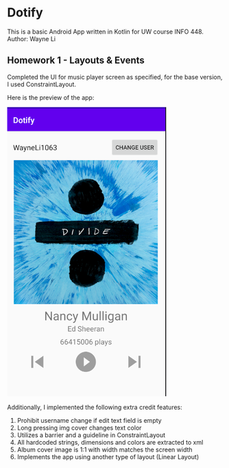 # Dotify
This is a basic Android App written in Kotlin for UW course INFO 448.
Author: Wayne Li

## Homework 1 - Layouts & Events

Completed the UI for music player screen as specified, for the base version, I used ConstraintLayout.

Here is the preview of the app:

![Homework 1 Preview](preview/preview_hw1.png)


Additionally, I implemented the following extra credit features:

1. Prohibit username change if edit text field is empty
2. Long pressing img cover changes text color
3. Utilizes a barrier and a guideline in ConstraintLayout
4. All hardcoded strings, dimensions and colors are extracted to xml
5. Album cover image is 1:1 with width matches the screen width
6. Implements the app using another type of layout (Linear Layout)